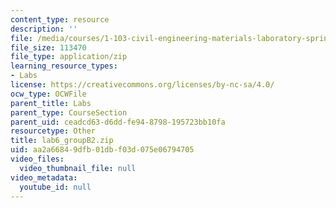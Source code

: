 ```yaml
---
content_type: resource
description: ''
file: /media/courses/1-103-civil-engineering-materials-laboratory-spring-2004/aa2a66849dfb01dbf03d075e06794705_lab6_groupB2.zip
file_size: 113470
file_type: application/zip
learning_resource_types:
- Labs
license: https://creativecommons.org/licenses/by-nc-sa/4.0/
ocw_type: OCWFile
parent_title: Labs
parent_type: CourseSection
parent_uid: ceadcd63-d6dd-fe94-8798-195723bb10fa
resourcetype: Other
title: lab6_groupB2.zip
uid: aa2a6684-9dfb-01db-f03d-075e06794705
video_files:
  video_thumbnail_file: null
video_metadata:
  youtube_id: null
---
```

